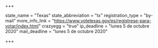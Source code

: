 +++

state_name = "Texas"
state_abbreviation = "tx"
registration_type = "by-mail"
more_info_link = "https://www.votetexas.gov/es/registrese-para-votar/index.html"
crazyegg = "true"
ip_deadline = "lunes 5 de octubre 2020"
mail_deadline = "lunes 5 de octubre 2020"

+++